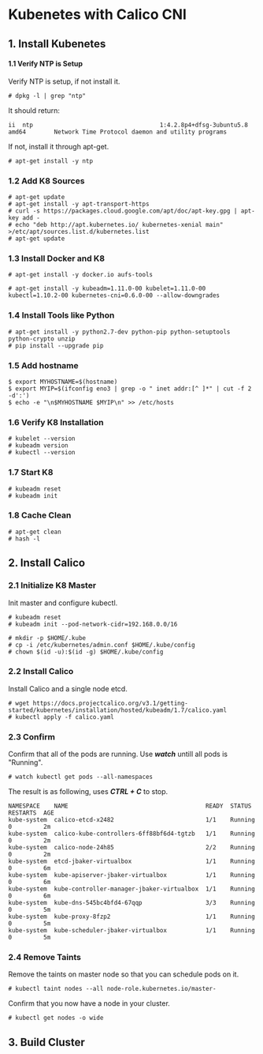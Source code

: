 

# Kubenetes with Calico CNI

## 1. Install Kubenetes

#### 1.1 Verify NTP is Setup

Verify NTP is setup, if not install it.

```
# dpkg -l | grep "ntp" 
```
It should return: 
```
ii  ntp                                    1:4.2.8p4+dfsg-3ubuntu5.8                      amd64        Network Time Protocol daemon and utility programs
```

If not, install it through apt-get. 
```
# apt-get install -y ntp 
```




### 1.2 Add K8 Sources

```
# apt-get update 
# apt-get install -y apt-transport-https 
# curl -s https://packages.cloud.google.com/apt/doc/apt-key.gpg | apt-key add - 
# echo "deb http://apt.kubernetes.io/ kubernetes-xenial main" >/etc/apt/sources.list.d/kubernetes.list
# apt-get update 
```


### 1.3 Install Docker and K8

```
# apt-get install -y docker.io aufs-tools

# apt-get install -y kubeadm=1.11.0-00 kubelet=1.11.0-00 kubectl=1.10.2-00 kubernetes-cni=0.6.0-00 --allow-downgrades
```


### 1.4 Install Tools like Python
```
# apt-get install -y python2.7-dev python-pip python-setuptools python-crypto unzip 
# pip install --upgrade pip
```


### 1.5 Add hostname
```
$ export MYHOSTNAME=$(hostname)
$ export MYIP=$(ifconfig eno3 | grep -o " inet addr:[^ ]*" | cut -f 2 -d':')
$ echo -e "\n$MYHOSTNAME $MYIP\n" >> /etc/hosts
```
### 1.6 Verify K8 Installation
```
# kubelet --version
# kubeadm version
# kubectl --version
```
### 1.7 Start K8
```
# kubeadm reset
# kubeadm init
```

### 1.8 Cache Clean
```
# apt-get clean
# hash -l
```


## 2. Install Calico

### 2.1 Initialize K8 Master
Init master and configure kubectl. 
```
# kubeadm reset
# kubeadm init --pod-network-cidr=192.168.0.0/16

# mkdir -p $HOME/.kube
# cp -i /etc/kubernetes/admin.conf $HOME/.kube/config
# chown $(id -u):$(id -g) $HOME/.kube/config
```

### 2.2 Install Calico

Install Calico and a single node etcd.
```
# wget https://docs.projectcalico.org/v3.1/getting-started/kubernetes/installation/hosted/kubeadm/1.7/calico.yaml
# kubectl apply -f calico.yaml
```
### 2.3 Confirm 

Confirm that all of the pods are running. Use ***watch*** untill all pods is "Running".
```
# watch kubectl get pods --all-namespaces
```
The result is as following, uses ***CTRL + C*** to stop.
```
NAMESPACE    NAME                                       READY  STATUS   RESTARTS  AGE
kube-system  calico-etcd-x2482                          1/1    Running  0         2m
kube-system  calico-kube-controllers-6ff88bf6d4-tgtzb   1/1    Running  0         2m
kube-system  calico-node-24h85                          2/2    Running  0         2m
kube-system  etcd-jbaker-virtualbox                     1/1    Running  0         6m
kube-system  kube-apiserver-jbaker-virtualbox           1/1    Running  0         6m
kube-system  kube-controller-manager-jbaker-virtualbox  1/1    Running  0         6m
kube-system  kube-dns-545bc4bfd4-67qqp                  3/3    Running  0         5m
kube-system  kube-proxy-8fzp2                           1/1    Running  0         5m
kube-system  kube-scheduler-jbaker-virtualbox           1/1    Running  0         5m
```
### 2.4 Remove Taints 
Remove the taints on master node so that you can schedule pods on it.
```
# kubectl taint nodes --all node-role.kubernetes.io/master-
```
Confirm that you now have a node in your cluster.
```
# kubectl get nodes -o wide
```

## 3. Build Cluster
